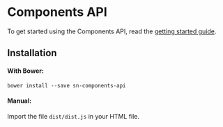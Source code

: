 # Components API

To get started using the Components API, read the [getting started guide](https://docs.standardnotes.org/extensions/components.html).

## Installation

#### With Bower:

    bower install --save sn-components-api

#### Manual:

Import the file `dist/dist.js` in your HTML file.

